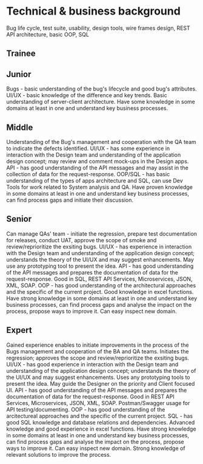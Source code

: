 # Technical & business background

Bug life cycle, test suite, usability, design tools, wire frames design, REST API architecture, basic OOP, SQL

## Trainee

## Junior

Bugs - basic understanding of the bug's lifecycle and good bug's attributes.
UI/UX - basic knowledge of the difference and key trends.
Basic understanding of server-client architecture.
Have some knowledge in some domains at least in one and understand key business processes.

## Middle

Understanding of the Bug's management and cooperation with the QA team to indicate the defects identified.
UI/UX - has some experience in interaction with the Design team and understanding of the application design concept; may review and comment mock-ups in the Design apps.
API - has good understanding of the API messages and may assist in the collection of data for the request-response.
OOP/SQL - has basic understanding of the types of apps architecture and SQL, can use Dev Tools for work related to System analysis and QA.
Have proven knowledge in some domains at least in one and understand key business processes, can find process gaps and initiate their discussion.

## Senior

Can manage QAs' team - initiate the regression, prepare test documentation for releases, conduct UAT, approve the scope of smoke and review/reprioritize the exsiting bugs.
UI/UX - has experience in interaction with the Design team and understanding of the application design concept; understands the theory of the UI/UX and may suggest enhancements. May use any prototyping tool to present the idea.
API - has good understanding of the API messages and prepares the documentation of data for the request-response.
Good in SQL, REST API Services, Microservices, JSON, XML, SOAP.
OOP - has good understanding of the architectural approaches and the specific of the current project.
Good knowledge in excel functions.
Have strong knowledge in some domains at least in one and understand key business processes, can find process gaps and analyse the impact on the process, propose ways to improve it. Can easy inspect new domain.

## Expert

Gained experience enables to initiate improvements in the process of the Bugs management and cooperation of the BA and QA teams. Initiates the regression; approves the scope and review/reprioritize the exsiting bugs.
UI/UX - has good experience in interaction with the Design team and understanding of the application design concept; understands the theory of the UI/UX and may suggest enhancements. Uses any prototyping tools to present the idea. May guide the Designer on the priority and Client focused UI.
API - has good understanding of the API messages and prepares the documentation of data for the request-response.
Good in REST API Services, Microservices, JSON, XML, SOAP.
Postman/Swagger usage for API testing/documenting.
OOP - has good understanding of the arcitectureal approaches and the specific of the current project.
SQL - has good SQL knowledge and database relations and dependencies.
Advanced knowledge and good experience in excel functions.
Have strong knowledge in some domains at least in one and understand key business processes, can find process gaps and analyse the impact on the process, propose ways to improve it. Can easy inspect new domain. Strong knowledge of relevant solutions to improve the process.
